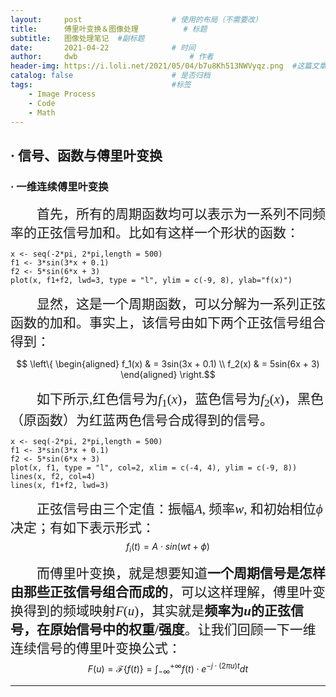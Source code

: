 ```yaml
---
layout:     post   				    # 使用的布局（不需要改）
title:      傅里叶变换＆图像处理 			# 标题 
subtitle:   图像处理笔记  #副标题
date:       2021-04-22 				# 时间
author:     dwb 						# 作者
header-img: https://i.loli.net/2021/05/04/b7u8Kh513NWVyqz.png  #这篇文章标题背景图片
catalog: false 						# 是否归档
tags:								#标签
    - Image Process 
    - Code
    - Math
---
```


## $\textbf{·}$ 信号、函数与傅里叶变换
### $\textbf{·}$ 一维连续傅里叶变换
<span style="font-family:楷体;font-size:21px;">　　首先，所有的周期函数均可以表示为一系列不同频率的正弦信号加和。比如有这样一个形状的函数：</span>

```{r echo=FALSE, message=FALSE, warning=FALSE}
x <- seq(-2*pi, 2*pi,length = 500)
f1 <- 3*sin(3*x + 0.1)
f2 <- 5*sin(6*x + 3)
plot(x, f1+f2, lwd=3, type = "l", ylim = c(-9, 8), ylab="f(x)")
```

<span style="font-family:楷体;font-size:21px;">　　显然，这是一个周期函数，可以分解为一系列正弦函数的加和。事实上，该信号由如下两个正弦信号组合得到：</span>

$$ \left\{
\begin{aligned}
f_1(x) & = 3sin(3x + 0.1) \\
f_2(x) & = 5sin(6x + 3)
\end{aligned}
\right.$$

<span style="font-family:楷体;font-size:21px;">　　如下所示,红色信号为$f_1(x)$，蓝色信号为$f_2(x)$，黑色（原函数）为红蓝两色信号合成得到的信号。</span>
```{r message=FALSE, warning=FALSE}
x <- seq(-2*pi, 2*pi,length = 500)
f1 <- 3*sin(3*x + 0.1)
f2 <- 5*sin(6*x + 3)
plot(x, f1, type = "l", col=2, xlim = c(-4, 4), ylim = c(-9, 8))
lines(x, f2, col=4)
lines(x, f1+f2, lwd=3)
```

<span style="font-family:楷体;font-size:21px;">　　正弦信号由三个定值：振幅$A$, 频率$w$, 和初始相位$\phi$决定；有如下表示形式：</span>
$$f_i(t) = A\cdot sin(wt+\phi)$$

<span style="font-family:楷体;font-size:21px;">　　而傅里叶变换，就是想要知道**一个周期信号是怎样由那些正弦信号组合而成的**，可以这样理解，傅里叶变换得到的频域映射$F(u)$，其实就是**频率为$u$的正弦信号，在原始信号中的权重/强度**。让我们回顾一下一维连续信号的傅里叶变换公式：</span>
$$F(u) = \mathcal{F}\left\{f(t)\right\} = \int_{-\infty}^{+\infty}f(t)\cdot e^{-j\cdot (2\pi  u) t}dt$$


---
